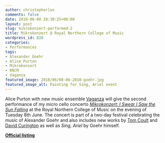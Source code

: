 ```yaml
---
author: christopherlux
comments: false
date: 2010-06-08 18:30:25+00:00
layout: post
slug: mikrokonzert-performed-2
title: Mikrokonzert @ Royal Northern College of Music
wordpress_id: 828
categories:
- Performances
tags:
- Alexander Goehr
- Alice Purton
- Mikrokonzert
- RNCM
- Vaganza
featured_image: 2010/06/08-06-2010-goehr.jpg
featured_image_alt: Painting for Sing, Ariel event
---
```


Alice Purton with new music ensemble [Vaganza](http://www.vaganza.manchester.ac.uk/) will give the second performance of my micro cello concerto [_Mikrokonzert: I Swear I Saw the Sun Falling_](http://www.chrisswithinbank.net/2009/06/mikrokonzert-2/) at the Royal Northern College of Music on the evening of Tuesday 8th June. The concert is part of a two-day festival celebrating the music of Alexander Goehr and also includes new works by [Tom Coult](http://www.tomcoult.com/) and [David Curington](http://www.davidcurington.com/) as well as _Sing, Ariel_ by Goehr himself.

[**Official listing**](http://www.rncm.ac.uk/component/option,com_events/task,view_detail/agid,1890/year,2010/month,06/day,08/Itemid,95/)
